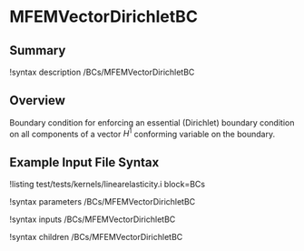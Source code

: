 # MFEMVectorDirichletBC

## Summary

!syntax description /BCs/MFEMVectorDirichletBC

## Overview

Boundary condition for enforcing an essential (Dirichlet) boundary condition on all components of a
vector $H^1$ conforming variable on the boundary.

## Example Input File Syntax

!listing test/tests/kernels/linearelasticity.i block=BCs

!syntax parameters /BCs/MFEMVectorDirichletBC

!syntax inputs /BCs/MFEMVectorDirichletBC

!syntax children /BCs/MFEMVectorDirichletBC
